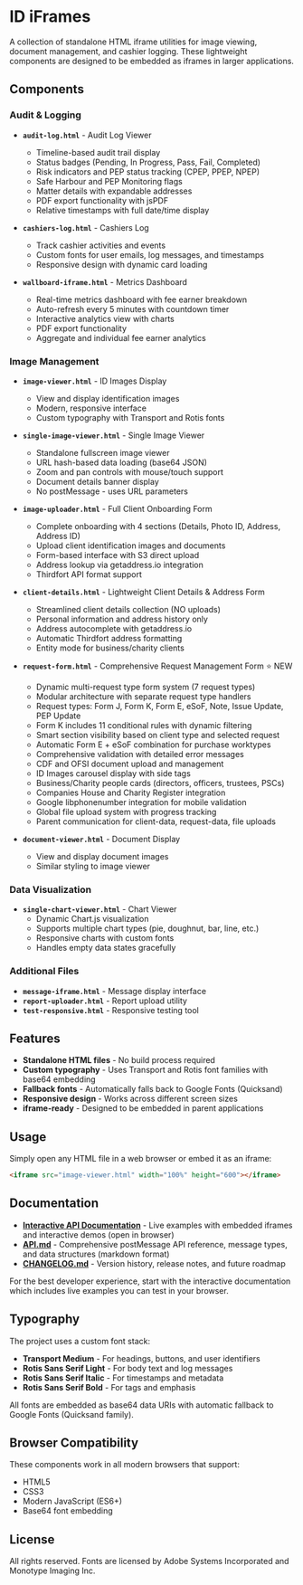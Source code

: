 # ID iFrames

A collection of standalone HTML iframe utilities for image viewing, document management, and cashier logging. These lightweight components are designed to be embedded as iframes in larger applications.

## Components

### Audit & Logging
- **`audit-log.html`** - Audit Log Viewer
  - Timeline-based audit trail display
  - Status badges (Pending, In Progress, Pass, Fail, Completed)
  - Risk indicators and PEP status tracking (CPEP, PPEP, NPEP)
  - Safe Harbour and PEP Monitoring flags
  - Matter details with expandable addresses
  - PDF export functionality with jsPDF
  - Relative timestamps with full date/time display

- **`cashiers-log.html`** - Cashiers Log
  - Track cashier activities and events
  - Custom fonts for user emails, log messages, and timestamps
  - Responsive design with dynamic card loading

- **`wallboard-iframe.html`** - Metrics Dashboard
  - Real-time metrics dashboard with fee earner breakdown
  - Auto-refresh every 5 minutes with countdown timer
  - Interactive analytics view with charts
  - PDF export functionality
  - Aggregate and individual fee earner analytics

### Image Management
- **`image-viewer.html`** - ID Images Display
  - View and display identification images
  - Modern, responsive interface
  - Custom typography with Transport and Rotis fonts

- **`single-image-viewer.html`** - Single Image Viewer
  - Standalone fullscreen image viewer
  - URL hash-based data loading (base64 JSON)
  - Zoom and pan controls with mouse/touch support
  - Document details banner display
  - No postMessage - uses URL parameters

- **`image-uploader.html`** - Full Client Onboarding Form
  - Complete onboarding with 4 sections (Details, Photo ID, Address, Address ID)
  - Upload client identification images and documents
  - Form-based interface with S3 direct upload
  - Address lookup via getaddress.io integration
  - Thirdfort API format support
  
- **`client-details.html`** - Lightweight Client Details & Address Form
  - Streamlined client details collection (NO uploads)
  - Personal information and address history only
  - Address autocomplete with getaddress.io
  - Automatic Thirdfort address formatting
  - Entity mode for business/charity clients

- **`request-form.html`** - Comprehensive Request Management Form ⭐ NEW
  - Dynamic multi-request type form system (7 request types)
  - Modular architecture with separate request type handlers
  - Request types: Form J, Form K, Form E, eSoF, Note, Issue Update, PEP Update
  - Form K includes 11 conditional rules with dynamic filtering
  - Smart section visibility based on client type and selected request
  - Automatic Form E + eSoF combination for purchase worktypes
  - Comprehensive validation with detailed error messages
  - CDF and OFSI document upload and management
  - ID Images carousel display with side tags
  - Business/Charity people cards (directors, officers, trustees, PSCs)
  - Companies House and Charity Register integration
  - Google libphonenumber integration for mobile validation
  - Global file upload system with progress tracking
  - Parent communication for client-data, request-data, file uploads

- **`document-viewer.html`** - Document Display
  - View and display document images
  - Similar styling to image viewer

### Data Visualization
- **`single-chart-viewer.html`** - Chart Viewer
  - Dynamic Chart.js visualization
  - Supports multiple chart types (pie, doughnut, bar, line, etc.)
  - Responsive charts with custom fonts
  - Handles empty data states gracefully

### Additional Files
- **`message-iframe.html`** - Message display interface
- **`report-uploader.html`** - Report upload utility
- **`test-responsive.html`** - Responsive testing tool

## Features

- **Standalone HTML files** - No build process required
- **Custom typography** - Uses Transport and Rotis font families with base64 embedding
- **Fallback fonts** - Automatically falls back to Google Fonts (Quicksand)
- **Responsive design** - Works across different screen sizes
- **iframe-ready** - Designed to be embedded in parent applications

## Usage

Simply open any HTML file in a web browser or embed it as an iframe:

```html
<iframe src="image-viewer.html" width="100%" height="600"></iframe>
```

## Documentation

- **[Interactive API Documentation](api-docs.html)** - Live examples with embedded iframes and interactive demos (open in browser)
- **[API.md](API.md)** - Comprehensive postMessage API reference, message types, and data structures (markdown format)
- **[CHANGELOG.md](CHANGELOG.md)** - Version history, release notes, and future roadmap

For the best developer experience, start with the interactive documentation which includes live examples you can test in your browser.

## Typography

The project uses a custom font stack:
- **Transport Medium** - For headings, buttons, and user identifiers
- **Rotis Sans Serif Light** - For body text and log messages
- **Rotis Sans Serif Italic** - For timestamps and metadata
- **Rotis Sans Serif Bold** - For tags and emphasis

All fonts are embedded as base64 data URIs with automatic fallback to Google Fonts (Quicksand family).

## Browser Compatibility

These components work in all modern browsers that support:
- HTML5
- CSS3
- Modern JavaScript (ES6+)
- Base64 font embedding

## License

All rights reserved. Fonts are licensed by Adobe Systems Incorporated and Monotype Imaging Inc.

